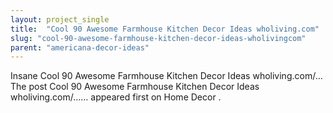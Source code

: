 ```yaml
---
layout: project_single
title:  "Cool 90 Awesome Farmhouse Kitchen Decor Ideas wholiving.com"
slug: "cool-90-awesome-farmhouse-kitchen-decor-ideas-wholivingcom"
parent: "americana-decor-ideas"
---
```

Insane Cool 90 Awesome Farmhouse Kitchen Decor Ideas wholiving.com/…  The post  Cool 90 Awesome Farmhouse Kitchen Decor Ideas wholiving.com/……  appeared first on  Home Decor .